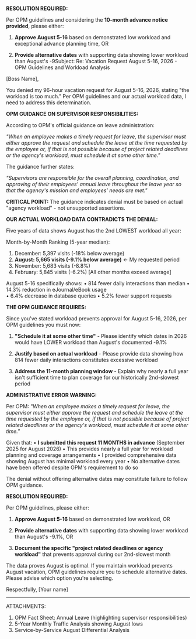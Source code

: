 **RESOLUTION REQUIRED:**

Per OPM guidelines and considering the **10-month advance notice provided**, please either:

1. **Approve August 5-16** based on demonstrated low workload and exceptional advance planning time, OR

2. **Provide alternative dates** with supporting data showing lower workload than August's -9Subject: Re: Vacation Request August 5-16, 2026 - OPM Guidelines and Workload Analysis

[Boss Name],

You denied my 96-hour vacation request for August 5-16, 2026, stating "the workload is too much." Per OPM guidelines and our actual workload data, I need to address this determination.

**OPM GUIDANCE ON SUPERVISOR RESPONSIBILITIES:**

According to OPM's official guidance on leave administration:

*"When an employee makes a timely request for leave, the supervisor must either approve the request and schedule the leave at the time requested by the employee or, if that is not possible because of project related deadlines or the agency's workload, must schedule it at some other time."*

The guidance further states:

*"Supervisors are responsible for the overall planning, coordination, and approving of their employees' annual leave throughout the leave year so that the agency's mission and employees' needs are met."*

**CRITICAL POINT:** The guidance indicates denial must be based on actual "agency workload" - not unsupported assertions.

**OUR ACTUAL WORKLOAD DATA CONTRADICTS THE DENIAL:**

Five years of data shows August has the 2nd LOWEST workload all year:

Month-by-Month Ranking (5-year median):
1. December: 5,397 visits (-18% below average)
2. **August: 5,665 visits (-9.1% below average)** ← My requested period
3. November: 5,683 visits (-8.8%)
4. February: 5,845 visits (-6.2%)
[All other months exceed average]

August 5-16 specifically shows:
• 814 fewer daily interactions than median
• 14.3% reduction in eJournal/eBook usage  
• 6.4% decrease in database queries
• 5.2% fewer support requests

**THE OPM GUIDANCE REQUIRES:**

Since you've stated workload prevents approval for August 5-16, 2026, per OPM guidelines you must now:

1. **"Schedule it at some other time"** - Please identify which dates in 2026 would have LOWER workload than August's documented -9.1%

2. **Justify based on actual workload** - Please provide data showing how 814 fewer daily interactions constitutes excessive workload

3. **Address the 11-month planning window** - Explain why nearly a full year isn't sufficient time to plan coverage for our historically 2nd-slowest period

**ADMINISTRATIVE ERROR WARNING:**

Per OPM: *"When an employee makes a timely request for leave, the supervisor must either approve the request and schedule the leave at the time requested by the employee or, if that is not possible because of project related deadlines or the agency's workload, must schedule it at some other time."*

Given that:
• **I submitted this request 11 MONTHS in advance** (September 2025 for August 2026)
• This provides nearly a full year for workload planning and coverage arrangements
• I provided comprehensive data showing August has minimal workload every year
• No alternative dates have been offered despite OPM's requirement to do so

The denial without offering alternative dates may constitute failure to follow OPM guidance.

**RESOLUTION REQUIRED:**

Per OPM guidelines, please either:

1. **Approve August 5-16** based on demonstrated low workload, OR

2. **Provide alternative dates** with supporting data showing lower workload than August's -9.1%, OR

3. **Document the specific "project related deadlines or agency workload"** that prevents approval during our 2nd-slowest month

The data proves August is optimal. If you maintain workload prevents August vacation, OPM guidelines require you to schedule alternative dates. Please advise which option you're selecting.

Respectfully,
[Your name]

---

ATTACHMENTS:
1. OPM Fact Sheet: Annual Leave (highlighting supervisor responsibilities)
2. 5-Year Monthly Traffic Analysis showing August lows
3. Service-by-Service August Differential Analysis
